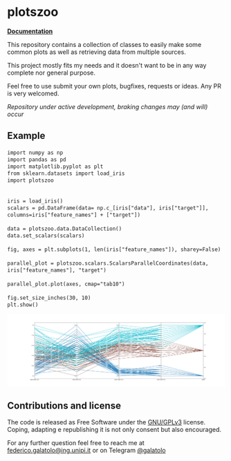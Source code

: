 # plotszoo


**[Documentation](https://galatolofederico.github.io/plotszoo/)**


This repository contains a collection of classes to easily make some common plots as well as retrieving data from multiple sources.

This project mostly fits my needs and it doesn't want to be in any way complete nor general purpose.

Feel free to use submit your own plots, bugfixes, requests or ideas. Any PR is very welcomed.

*Repository under active development, braking changes may (and will) occur*

## Example

```
import numpy as np
import pandas as pd
import matplotlib.pyplot as plt
from sklearn.datasets import load_iris
import plotszoo


iris = load_iris()
scalars = pd.DataFrame(data= np.c_[iris["data"], iris["target"]], columns=iris["feature_names"] + ["target"])

data = plotszoo.data.DataCollection()
data.set_scalars(scalars)

fig, axes = plt.subplots(1, len(iris["feature_names"]), sharey=False)

parallel_plot = plotszoo.scalars.ScalarsParallelCoordinates(data, iris["feature_names"], "target")

parallel_plot.plot(axes, cmap="tab10")

fig.set_size_inches(30, 10)
plt.show()
```

![parallel.png](./examples/images/parallel.png)


## Contributions and license

The code is released as Free Software under the [GNU/GPLv3](https://choosealicense.com/licenses/gpl-3.0/) license. Coping, adapting e republishing it is not only consent but also encouraged. 

For any further question feel free to reach me at  [federico.galatolo@ing.unipi.it](mailto:federico.galatolo@ing.unipi.it) or on Telegram  [@galatolo](https://t.me/galatolo)